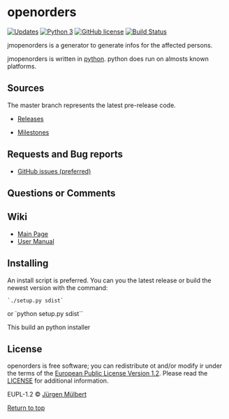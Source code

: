 
# openorders
[![Updates](https://pyup.io/repos/github/jmuelbert/jmopenorders/shield.svg)](https://pyup.io/repos/github/jmuelbert/jmopenorders/)
[![Python 3](https://pyup.io/repos/github/jmuelbert/jmopenorders/python-3-shield.svg)](https://pyup.io/repos/github/jmuelbert/jmopenorders/)
[![GitHub license](https://img.shields.io/badge/license-EUPL-blue.svg)](https://joinup.ec.europa.eu/page/eupl-text-11-12)
[![Build Status](https://travis-ci.org/jmuelbert/jmopenorders.svg?branch=master)](https://travis-ci.org/jmuelbert/jmopenorders)

jmopenorders is a generator to generate infos for the affected persons.

jmopenorders is written in [python](https://www.python.org). python does run on almosts known platforms.

## Sources

The master branch represents the latest pre-release code.

- [Releases](https://github.com/jmuelbert/jmopenorders/releases)

- [Milestones](https://github.com/jmuelbert/jmopenorders/milestones)

## Requests and Bug reports

- [GitHub issues (preferred)](https://github.com/jmuelbert/jmopenorders/issues)

## Questions or Comments

## Wiki

- [Main Page](https://github.com/jmuelbert/jmopenorders/wiki)
- [User Manual](http://jmuelbert.github.io/jmopenorders/)

## Installing

An install script is preferred. You can you the latest release or build the newest version with the command:

    `./setup.py sdist`

or
    `python setup.py sdist``

This build an python installer

## License

openorders is free software; you can redistribute ot and/or modify ir under the terms
of the [European Public License Version 1.2](https://joinup.ec.europa.eu/page/eupl-text-11-12).
Please read the [LICENSE](https://github.com/jmuelbert/jmopenorders/blob/master/LICENSE) for additional information.

EUPL-1.2 © [Jürgen Mülbert](https:/github.com/jmuelbert/jmopenorders)

[Return to top](#top)
